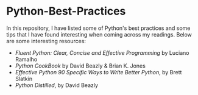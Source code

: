 # Python-Best-Practices

In this repository, I have listed some of Python's best practices and some tips that I have found interesting when coming across my readings. 
Below are some interesting resources:
 - *Fluent Python: Clear, Concise and Effective Programming* by Luciano Ramalho
 - *Python CookBook* by David Beazly & Brian K. Jones
 - *Effective Python 90 Specific Ways to Write Better Python*, by Brett Slatkin
 - *Python Distilled*, by David Beazly
